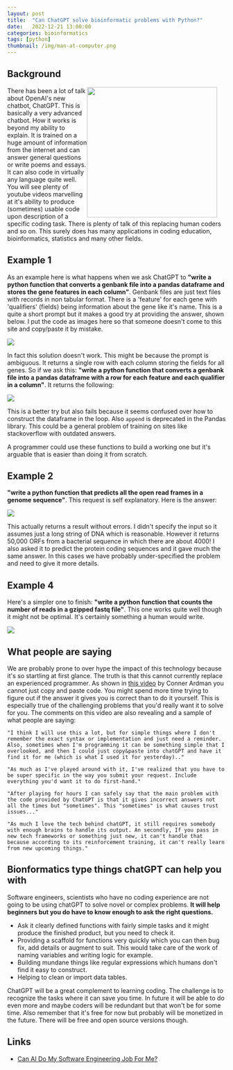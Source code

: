 ```yaml
---
layout: post
title:  "Can ChatGPT solve bioinformatic problems with Python?"
date:   2022-12-21 13:00:00
categories: bioinformatics
tags: [python]
thumbnail: /img/man-at-computer.png
---
```


## Background

<div style="width: 320px; float:right;">
 <img src="/img/man-at-computer.png" width="300px">
</div>

There has been a lot of talk about OpenAI's new chatbot, ChatGPT. This is basically a very advanced chatbot. How it works is beyond my ability to explain. It is trained on a huge amount of information from the internet and can answer general questions or write poems and essays. It can also code in virtually any language quite well. You will see plenty of youtube videos marvelling at it's ability to produce (sometimes) usable code upon description of a specific coding task. There is plenty of talk of this replacing human coders and so on. This surely does has many applications in coding education, bioinformatics, statistics and many other fields.

## Example 1

As an example here is what happens when we ask ChatGPT to **"write a python function that converts a genbank file into a pandas dataframe and stores the gene features in each column"**. Genbank files are just text files with records in non tabular format. There is a 'feature' for each gene with 'qualifiers' (fields) being information about the gene like it's name. This is a quite a short prompt but it makes a good try at providing the answer, shown below. I put the code as images here so that someone doesn't come to this site and copy/paste it by mistake.

<div style="width: auto;">
 <a href="/img/chatgpt-python1.png"> <img class="small-scaled" src="/img/chatgpt-python1.png"></a>
</div>

In fact this solution doesn't work. This might be because the prompt is ambiguous. It returns a single row with each column storing the fields for all genes. So if we ask this: **"write a python function that converts a genbank file into a pandas dataframe with a row for each feature and each qualifier in a column"**. It returns the following:

<div style="width: auto;">
 <a href="/img/chatgpt-python2.png"> <img class="small-scaled" src="/img/chatgpt-python2.png"></a>
</div>

This is a better try but also fails because it seems confused over how to construct the dataframe in the loop. Also `append` is deprecated in the Pandas library. This could be a general problem of training on sites like stackoverflow with outdated answers.

A programmer could use these functions to build a working one but it's arguable that is easier than doing it from scratch.

## Example 2

**"write a python function that predicts all the open read frames in a genome sequence"**. This request is self explanatory. Here is the answer:

<div style="width: auto;">
 <a href="/img/chatgpt-python3.png"> <img class="small-scaled" src="/img/chatgpt-python3.png"></a>
</div>

This actually returns a result without errors. I didn't specify the input so it assumes just a long string of DNA which is reasonable. However it returns 50,000 ORFs from a bacterial sequence in which there are about 4000! I also asked it to predict the protein coding sequences and it gave much the same answer. In this cases we have probably under-specified the problem and need to give it more details. 

## Example 4

Here's a simpler one to finish: **"write a python function that counts the number of reads in a gzipped fastq file"**. This one works quite well though it might not be optimal. It's certainly something a human would write.

<div style="width: auto;">
 <a href="/img/chatgpt-python4.png"> <img class="small-scaled" src="/img/chatgpt-python4.png"></a>
</div>

## What people are saying

We are probably prone to over hype the impact of this technology because it's so startling at first glance. The truth is that this cannot currently replace an experienced programmer. As shown in [this video](https://www.youtube.com/watch?v=McXjNZFkQFU) by Conner Ardman you cannot just copy and paste code. You might spend more time trying to figure out if the answer it gives you is correct than to do it yourself. This is especially true of the challenging problems that you'd really want it to solve for you. The comments on this video are also revealing and a sample of what people are saying:

```
"I think I will use this a lot, but for simple things where I don't remember the exact syntax or implementation and just need a reminder. Also, sometimes when I'm programming it can be something simple that I overlooked, and then I could just copy&paste into chatGPT and have it find it for me (which is what I used it for yesterday).."
```

```
"As much as I've played around with it, I've realized that you have to be super specific in the way you submit your request. Include everything you'd want it to do first-hand."
```

```
"After playing for hours I can safely say that the main problem with the code provided by ChatGPT is that it gives incorrect answers not all the times but "sometimes". This "sometimes" is what causes trust issues..."
```

```
"As much I love the tech behind chatGPT, it still requires somebody with enough brains to handle its output. An secondly, If you pass in new tech frameworks or something just new, it can't handle that because according to its reinforcement training, it can't really learn from new upcoming things."
```

## Bionformatics type things chatGPT can help you with

Software engineers, scientists who have no coding experience are not going to be using chatGPT to solve novel or complex problems. **It will help beginners but you do have to know enough to ask the right questions.**

* Ask it clearly defined functions with fairly simple tasks and it might produce the finished product, but you need to check it.
* Providing a scaffold for functions very quickly which you can then bug fix, add details or augment to suit. This would take care of the work of naming variables and writing logic for example.
* Building mundane things like regular expressions which humans don't find it easy to construct.
* Helping to clean or import data tables.

ChatGPT will be a great complement to learning coding. The challenge is to recognize the tasks where it can save you time. In future it will be able to do even more and maybe coders will be redundant but that won't be for some time. Also remember that it's free for now but probably will be monetized in the future. There will be free and open source versions though.

## Links

* [Can AI Do My Software Engineering Job For Me?](https://www.youtube.com/watch?v=McXjNZFkQFU)
